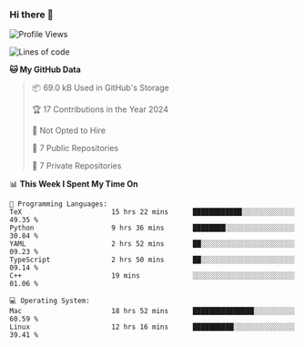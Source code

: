 ### Hi there 👋

<!--
**huayuan4396/huayuan4396** is a ✨ _special_ ✨ repository because its `README.md` (this file) appears on your GitHub profile.

Here are some ideas to get you started:

- 🔭 I’m currently working on ...
- 🌱 I’m currently learning ...
- 👯 I’m looking to collaborate on ...
- 🤔 I’m looking for help with ...
- 💬 Ask me about ...
- 📫 How to reach me: ...
- 😄 Pronouns: ...
- ⚡ Fun fact: ...
-->

<!--START_SECTION:waka-->
![Profile Views](http://img.shields.io/badge/Profile%20Views-0-blue)

![Lines of code](https://img.shields.io/badge/From%20Hello%20World%20I%27ve%20Written-252.9%20thousand%20lines%20of%20code-blue)

**🐱 My GitHub Data** 

> 📦 69.0 kB Used in GitHub's Storage 
 > 
> 🏆 17 Contributions in the Year 2024
 > 
> 🚫 Not Opted to Hire
 > 
> 📜 7 Public Repositories 
 > 
> 🔑 7 Private Repositories 
 > 
📊 **This Week I Spent My Time On** 

```text
💬 Programming Languages: 
TeX                      15 hrs 22 mins      ████████████░░░░░░░░░░░░░   49.35 % 
Python                   9 hrs 36 mins       ████████░░░░░░░░░░░░░░░░░   30.84 % 
YAML                     2 hrs 52 mins       ██░░░░░░░░░░░░░░░░░░░░░░░   09.23 % 
TypeScript               2 hrs 50 mins       ██░░░░░░░░░░░░░░░░░░░░░░░   09.14 % 
C++                      19 mins             ░░░░░░░░░░░░░░░░░░░░░░░░░   01.06 % 

💻 Operating System: 
Mac                      18 hrs 52 mins      ███████████████░░░░░░░░░░   60.59 % 
Linux                    12 hrs 16 mins      ██████████░░░░░░░░░░░░░░░   39.41 % 
```


<!--END_SECTION:waka-->
